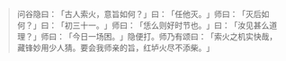 > 问谷隐曰：​「古人索火，意旨如何？​」曰：​「任他灭。​」师曰：​「灭后如何？​」曰：​「初三十一。​」师曰：​「恁么则好时节也。​」曰：​「汝见甚么道理？​」师曰：​「今日一场困。​」隐便打。师乃有颂曰：​「索火之机实快哉，藏锋妙用少人猜。要会我师亲的旨，红垆火尽不添柴。​」



